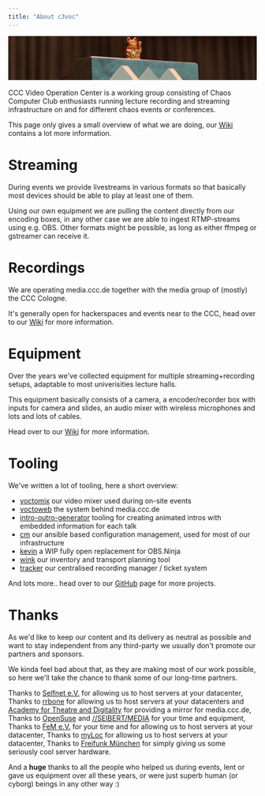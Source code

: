 ```yaml
---
title: "About c3voc"
---
```


![](header.jpg)

CCC Video Operation Center is a working group consisting of Chaos Computer Club enthusiasts running lecture recording and streaming infrastructure on and for different chaos events or conferences.

This page only gives a small overview of what we are doing, our [Wiki](https://c3voc.de/wiki/) contains a lot more information.

# Streaming

During events we provide livestreams in various formats so that basically most devices should be able to play at least one of them.

Using our own equipment we are pulling the content directly from our encoding boxes, in any other case we are able to ingest RTMP-streams using e.g. OBS.
Other formats might be possible, as long as either ffmpeg or gstreamer can receive it.

# Recordings

We are operating media.ccc.de together with the media group of (mostly) the CCC Cologne.

It's generally open for hackerspaces and events near to the CCC, head over to our [Wiki](https://c3voc.de/wiki/faq#we_are_a_hackerspace_activist_group_ccc_erfa_conference_can_you_publish_our_content_on_mediacccde) for more information.

# Equipment

Over the years we've collected equipment for multiple streaming+recording setups, adaptable to most univerisities lecture halls.

This equipment basically consists of a camera, a encoder/recorder box with inputs for camera and slides, an audio mixer with wireless microphones and lots and lots of cables.

Head over to our [Wiki](https://c3voc.de/wiki/hardware) for more information.

# Tooling

We've written a lot of tooling, here a short overview:

- [voctomix](https://github.com/voc/voctomix) our video mixer used during on-site events
- [voctoweb](https://github.com/voc/voctoweb) the system behind media.ccc.de
- [intro-outro-generator](https://github.com/voc/intro-outro-generator) tooling for creating animated intros with embedded information for each talk
- [cm](https://github.com/voc/cm) our ansible based configuration management, used for most of our infrastructure
- [kevin](https://github.com/voc/kevin) a WIP fully open replacement for OBS.Ninja
- [wink](https://github.com/voc/wink) our inventory and transport planning tool
- [tracker](https://github.com/crs-tools/tracker) our centralised recording manager / ticket system

And lots more.. head over to our [GitHub](https://github.com/voc) page for more projects.

# Thanks

As we'd like to keep our content and its delivery as neutral as possible and want to stay independent from any third-party we usually don't promote our partners and sponsors.

We kinda feel bad about that, as they are making most of our work possible, so here we'll take the chance to thank some of our long-time partners.

Thanks to [Selfnet e.V.](https://www.selfnet.de) for allowing us to host servers at your datacenter,  
Thanks to [rrbone](https://www.rrbone.net) for allowing us to host servers at your datacenters and [Academy for Theatre and Digitality](https://theater.digital) for providing a mirror for media.ccc.de,  
Thanks to [OpenSuse](https://www.opensuse.org) and [//SEIBERT/MEDIA](https://seibert-media.net) for your time and equipment,  
Thanks to [FeM e.V.](https://fem.tu-ilmenau.de) for your time and for allowing us to host servers at your datacenter,
Thanks to [myLoc](https://www.myloc.de/) for allowing us to host servers at your datacenter,
Thanks to [Freifunk München](https://ffmuc.net/) for simply giving us some seriously cool server hardware.

And a **huge** thanks to all the people who helped us during events, lent or gave us equipment over all these years, or were just superb human (or cyborg) beings in any other way :)

